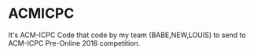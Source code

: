 # ACMICPC
It's ACM-ICPC Code that code by my team (BABE,NEW,LOUIS) to send to ACM-ICPC Pre-Online 2016 competition.
